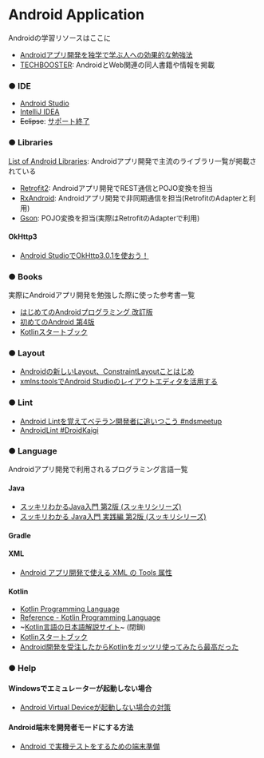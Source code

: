 # Android Application

Androidの学習リソースはここに

- [Androidアプリ開発を独学で学ぶ人への効果的な勉強法](http://qiita.com/Reyurnible/items/5e57e44baeddd2149833)
- [TECHBOOSTER](https://techbooster.org/): AndroidとWeb関連の同人書籍や情報を掲載

### ● IDE

- [Android Studio](https://developer.android.com/studio/index.html?hl=ja)
- [IntelliJ IDEA](https://www.jetbrains.com/idea/)
- ~~Eclipse~~: [サポート終了](https://android-developers.googleblog.com/2016/11/support-ended-for-eclipse-android.html)

### ● Libraries

[List of Android Libraries](https://github.com/wasabeef/awesome-android-libraries): Androidアプリ開発で主流のライブラリ一覧が掲載されている

- [Retrofit2](http://square.github.io/retrofit/): Androidアプリ開発でREST通信とPOJO変換を担当
- [RxAndroid](https://github.com/ReactiveX/RxAndroid): Androidアプリ開発で非同期通信を担当(RetrofitのAdapterと利用)
- [Gson](https://github.com/google/gson): POJO変換を担当(実際はRetrofitのAdapterで利用)

#### OkHttp3

- [Android StudioでOkHttp3.0.1を使おう！](http://grandbig.github.io/blog/2016/01/19/android-okhttp/)

### ● Books

実際にAndroidアプリ開発を勉強した際に使った参考書一覧

- [はじめてのAndroidプログラミング 改訂版](http://amzn.asia/e2mdTyP)
- [初めてのAndroid 第4版](http://amzn.asia/11p72rP)
- [Kotlinスタートブック](http://amzn.asia/17s4GuK)

### ● Layout

- [Androidの新しいLayout、ConstraintLayoutことはじめ](http://qiita.com/tomoima525/items/0584be581a0d3a4db8c5)
- [xmlns:toolsでAndroid Studioのレイアウトエディタを活用する](http://qiita.com/nein37/items/51935c5a691aa8a0d014)

### ● Lint

- [Android Lintを覚えてベテラン開発者に追いつこう #ndsmeetup](https://www.slideshare.net/Nkzn/android-lint-57672113)
- [AndroidLint #DroidKaigi](https://www.slideshare.net/Nkzn/androidlint-droidkaigi)

### ● Language

Androidアプリ開発で利用されるプログラミング言語一覧

#### Java

- [スッキリわかるJava入門 第2版 (スッキリシリーズ) ](http://amzn.asia/bH5m9p2)
- [スッキリわかる Java入門 実践編 第2版 (スッキリシリーズ)](http://amzn.asia/hndsG4v)

#### Gradle

#### XML

- [Android アプリ開発で使える XML の Tools 属性](http://vividcode.hatenablog.com/entry/android-app/tools-attributes)

#### Kotlin

- [Kotlin Programming Language](https://kotlinlang.org/)
- [Reference - Kotlin Programming Language](https://kotlinlang.org/docs/reference/)
- ~[Kotlin言語の日本語解説サイト](https://sites.google.com/site/tarokotlin/)~ (閉鎖)
- [Kotlinスタートブック](http://amzn.asia/17s4GuK)
- [Android開発を受注したからKotlinをガッツリ使ってみたら最高だった](http://qiita.com/omochimetaru/items/98e015b0b694dd97f323)

### ● Help

#### Windowsでエミュレーターが起動しない場合

- [Android Virtual Deviceが起動しない場合の対策](http://qiita.com/Dixhom/items/756d481352eff6ebf823)

#### Android端末を開発者モードにする方法

- [Android で実機テストをするための端末準備](http://qiita.com/Masahiro_Saito/items/4837b0adbb75a3db98d0)
